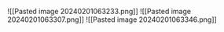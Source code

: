 ![[Pasted image 20240201063233.png]]
![[Pasted image 20240201063307.png]]
![[Pasted image 20240201063346.png]]
